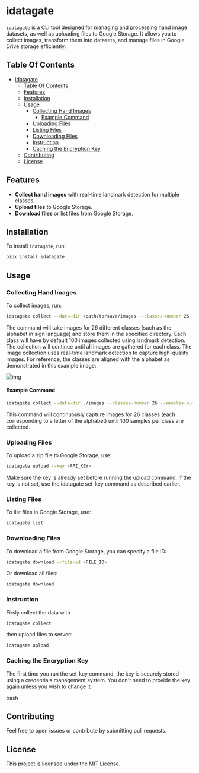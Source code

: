 # idatagate

`idatagate` is a CLI tool designed for managing and processing hand image datasets, as well as uploading files to Google Storage. It allows you to collect images, transform them into datasets, and manage files in Google Drive storage efficiently.

## Table Of Contents

- [idatagate](#idatagate)
  - [Table Of Contents](#table-of-contents)
  - [Features](#features)
  - [Installation](#installation)
  - [Usage](#usage)
    - [Collecting Hand Images](#collecting-hand-images)
      - [Example Command](#example-command)
    - [Uploading Files](#uploading-files)
    - [Listing Files](#listing-files)
    - [Downloading Files](#downloading-files)
    - [Instruction](#instruction)
    - [Caching the Encryption Key](#caching-the-encryption-key)
  - [Contributing](#contributing)
  - [License](#license)

## Features

- **Collect hand images** with real-time landmark detection for multiple classes.
- **Upload files** to Google Storage.
- **Download files** or list files from Google Storage.

## Installation

To install `idatagate`, run:

```bash
pipx install idatagate
```

## Usage

### Collecting Hand Images

To collect images, run:

```bash
idatagate collect --data-dir /path/to/save/images --classes-number 26 --samples-number 100
```

The command will take images for 26 different classes (such as the alphabet in sign language) and store them in the specified directory. Each class will have by default 100 images collected using landmark detection.
The collection will continue until all images are gathered for each class.
The image collection uses real-time landmark detection to capture high-quality images. For reference, the classes are aligned with the alphabet as demonstrated in this example image:

![img](https://github.com/sqoshi/idatagate/raw/master/idatagate/assets/alphabet.png)

#### Example Command

```bash
idatagate collect --data-dir ./images --classes-number 26 --samples-number 100
```

This command will continuously capture images for 26 classes (each corresponding to a letter of the alphabet) until 100 samples per class are collected.

### Uploading Files

To upload a zip file to Google Storage, use:

```bash
idatagate upload --key <API_KEY>
```

Make sure the key is already set before running the upload command. If the key is not set, use the idatagate set-key command as described earlier.

### Listing Files

To list files in Google Storage, use:

```bash
idatagate list
```

### Downloading Files

To download a file from Google Storage, you can specify a file ID:

```bash
idatagate download --file-id <FILE_ID>
```

Or download all files:

```bash
idatagate download
```

### Instruction

Firsly collect the data with

```bash
idatagate collect
```

then upload files to server:

```bash
idatagate upload
```

### Caching the Encryption Key

The first time you run the set-key command, the key is securely stored using a credentials management system. You don't need to provide the key again unless you wish to change it.

bash

## Contributing

Feel free to open issues or contribute by submitting pull requests.

## License

This project is licensed under the MIT License.
